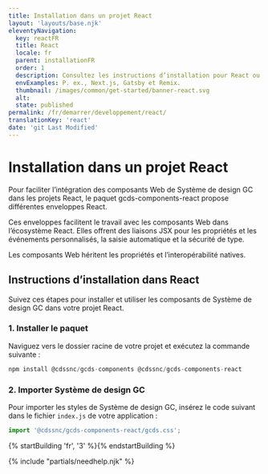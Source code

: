 ```yaml
---
title: Installation dans un projet React
layout: 'layouts/base.njk'
eleventyNavigation:
  key: reactFR
  title: React
  locale: fr
  parent: installationFR
  order: 1
  description: Consultez les instructions d’installation pour React ou les projets basés sur React.
  envExamples: P. ex., Next.js, Gatsby et Remix.
  thumbnail: /images/common/get-started/banner-react.svg
  alt:
  state: published
permalink: /fr/demarrer/developpement/react/
translationKey: 'react'
date: 'git Last Modified'
---
```


# Installation dans un projet React

Pour faciliter l’intégration des composants Web de Système de design GC dans les projets React, le paquet <gcds-link href="{{ links.npmGcdsComponentsReact }}" external>gcds-components-react</gcds-link> propose différentes enveloppes React.

Ces enveloppes facilitent le travail avec les composants Web dans l’écosystème React. Elles offrent des liaisons JSX pour les propriétés et les événements personnalisés, la saisie automatique et la sécurité de type.

Les composants Web héritent les propriétés et l’interopérabilité natives.

## Instructions d’installation dans React

Suivez ces étapes pour installer et utiliser les composants de Système de design GC dans votre projet React.

### 1. Installer le paquet

Naviguez vers le dossier racine de votre projet et exécutez la commande suivante :

```js
npm install @cdssnc/gcds-components @cdssnc/gcds-components-react
```

### 2. Importer Système de design GC

Pour importer les styles de Système de design GC, insérez le code suivant dans le fichier `index.js` de votre application :

```js
import '@cdssnc/gcds-components-react/gcds.css';
```

{% startBuilding 'fr', '3' %}{% endstartBuilding %}

{% include "partials/needhelp.njk" %}
